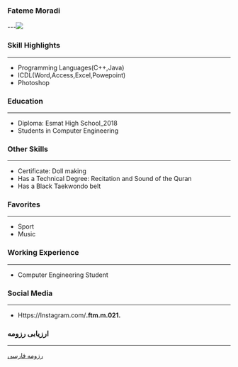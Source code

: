 ### Fateme Moradi
---<img src="pic.jpeg">
### Skill Highlights
---
+ Programming Languages(C++,Java)
+ ICDL(Word,Access,Excel,Powepoint)
+ Photoshop
### Education
---
+ Diploma: Esmat High School_2018
+ Students in Computer Engineering
### Other Skills
---
+ Certificate: Doll making
+ Has a Technical Degree: Recitation and Sound of the Quran
+ Has a Black Taekwondo belt
### Favorites
---
+ Sport
+ Music
### Working Experience
---
+ Computer Engineering Student
### Social Media
---
+ Https://Instagram.com/__.ftm.m.021.__ 
### ارزیابی رزومه
---
[رزومه فارسی](/resume-fa)
